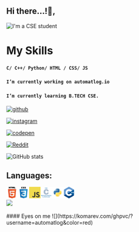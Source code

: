 ## Hi there...!👋, 

![I'm a CSE student](https://imgur.com/ALXPKsa.png)


# My Skills
**```C/ C++/ Python/ HTML / CSS/ JS ```**

#### ```I’m currently working on automatlog.io```
#### ```I’m currently learning B.TECH CSE.```


[<img src='https://cdn.jsdelivr.net/npm/simple-icons@3.0.1/icons/github.svg' alt='github' height='40'>](https://github.com/https://github.com/automatlog)

[<img src='https://cdn.jsdelivr.net/npm/simple-icons@3.0.1/icons/instagram.svg' alt='instagram' height='40'>](https://www.instagram.com/https://instagram.com/automatlog/)

[<img src='https://cdn.jsdelivr.net/npm/simple-icons@3.0.1/icons/codepen.svg' alt='codepen' height='40'>](https://codepen.io/https://codepen.io/automatlog)

[<img src='https://cdn.jsdelivr.net/npm/simple-icons@3.0.1/icons/reddit.svg' alt='Reddit' height='40'>](https://www.reddit.com/user/https://www.reddit.com/user/Automatlog) 


![GitHub stats](https://github-readme-stats.vercel.app/api?username=automatlog&show_icons=true&layout=compact&amp;title_color=fff&amp;icon_color=79ff97&amp;text_color=FF0B1E&amp;bg_color=3B3C43)


## Languages:

<img align="left" alt="HTML5" width="30px" src="https://raw.githubusercontent.com/github/explore/80688e429a7d4ef2fca1e82350fe8e3517d3494d/topics/html/html.png" />
<img align="left" alt="CSS3" width="30px" src="https://raw.githubusercontent.com/github/explore/80688e429a7d4ef2fca1e82350fe8e3517d3494d/topics/css/css.png" />
<img align="left" alt="JavaScript" width="30px" src="https://raw.githubusercontent.com/github/explore/80688e429a7d4ef2fca1e82350fe8e3517d3494d/topics/javascript/javascript.png" />
<img align="left" alt="C" width="30px" src="https://raw.githubusercontent.com/github/explore/80688e429a7d4ef2fca1e82350fe8e3517d3494d/topics/c/c.png" />
<img align="left" alt="Python" width="30px" src="https://raw.githubusercontent.com/github/explore/80688e429a7d4ef2fca1e82350fe8e3517d3494d/topics/python/python.png" />
<img align="left" alt="C++" width="30px" src="https://raw.githubusercontent.com/github/explore/80688e429a7d4ef2fca1e82350fe8e3517d3494d/topics/cpp/cpp.png" />
<br/><br/>

<a href="https://github.com/remcohalman/github-readme-stats">
<img align="left" src="https://github-readme-stats.anuraghazra1.vercel.app/api/top-langs/?username=automatlog&layout=compact&theme=blue-green" />
</a>
<br/>
<br/>
#### Eyes on me
![](https://komarev.com/ghpvc/?username=automatlog&color=red)
<!---
automatlog/automatlog is a ✨ special ✨ repository because its `README.md` (this file) appears on your GitHub profile.
You can click the Preview link to take a look at your changes.
--->
